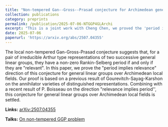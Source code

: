 ```yaml
---
title: "Non-tempered Gan--Gross--Prasad conjecture for Archimedean general linear groups"
collection: publications
category: preprints
permalink: /publication/2025-07-06-NTGGP4GLArchi
excerpt: "This is a joint work with Cheng Chen, we proved the 'period implies relevance' direction for the non-tempered Gan--Gross--Prasad conjecture for Archimedean general linear groups."
date: 2025-07-06
paperurl: 'https://arxiv.org/abs/2507.04355'
---
```

The local non-tempered Gan-Gross-Prasad conjecture suggests that, for a pair of irreducible Arthur type representations of two successive general linear groups, they have a non-zero Rankin-Selberg period if and only if they are "relevant". In this paper, we prove the "period implies relevance" direction of this conjecture for general linear groups over Archimedean local fields. Our proof is based on a previous result of Gourevitch-Sayag-Karshon on the annihilator varieties of distinguished representations. Combining with a recent result of P. Boisseau on the direction "relevance implies period'', this conjecture for general linear groups over Archimedean local fields is settled.

**Links:** [arXiv:2507.04355](https://arxiv.org/abs/2507.04355)

**Talks:** [On non-tempered GGP problem](https://sato-sugar.github.io/rchenmat94/talks/2025-08-13-talk-On_non-tempered_GGP)

